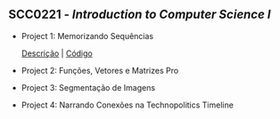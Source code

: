 ## SCC0221 - *Introduction to Computer Science I*
* Project 1: Memorizando Sequências 
  
  [Descrição]() | 
  [Código]() 
* Project 2: Funções, Vetores e Matrizes Pro
* Project 3: Segmentação de Imagens 
* Project 4: Narrando Conexões na Technopolitics Timeline
